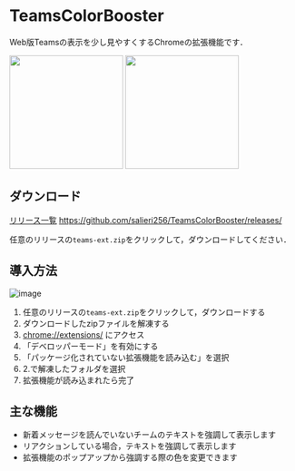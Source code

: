 # TeamsColorBooster
Web版Teamsの表示を少し見やすくするChromeの拡張機能です．

<img src="https://user-images.githubusercontent.com/56764525/105291550-004f1100-5bfc-11eb-961f-a30952fe137b.png" height="200px"> <img src="https://user-images.githubusercontent.com/56764525/105299456-edd5d700-5bfd-11eb-8e59-aae7dc63ec9a.png" height="200px">

## ダウンロード
[リリース一覧](https://github.com/salieri256/TeamsColorBooster/releases/)
https://github.com/salieri256/TeamsColorBooster/releases/

任意のリリースの`teams-ext.zip`をクリックして，ダウンロードしてください．

## 導入方法
![image](https://user-images.githubusercontent.com/56764525/105284958-cd564e80-5bf6-11eb-832f-4e0044d06143.png)

1. 任意のリリースの`teams-ext.zip`をクリックして，ダウンロードする
2. ダウンロードしたzipファイルを解凍する
3. [chrome://extensions/](chrome://extensions/) にアクセス
4. 「デベロッパーモード」を有効にする
5. 「パッケージ化されていない拡張機能を読み込む」を選択
6. 2.で解凍したフォルダを選択
7. 拡張機能が読み込まれたら完了

## 主な機能
- 新着メッセージを読んでいないチームのテキストを強調して表示します
- リアクションしている場合，テキストを強調して表示します
- 拡張機能のポップアップから強調する際の色を変更できます